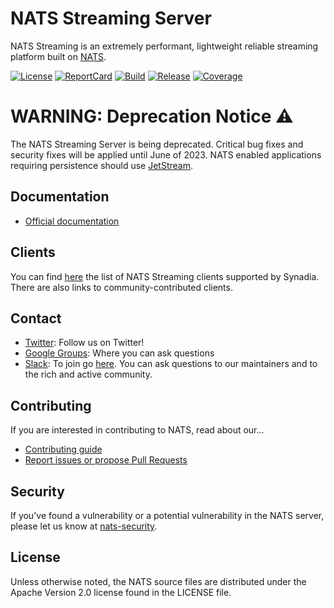 # NATS Streaming Server

NATS Streaming is an extremely performant, lightweight reliable streaming platform built on [NATS](https://nats.io).

[![License][License-Image]][License-Url] [![ReportCard][ReportCard-Image]][ReportCard-Url] [![Build][Build-Status-Image]][Build-Status-Url] [![Release][Release-Image]][Release-Url] [![Coverage][Coverage-Image]][Coverage-Url]

# WARNING:  Deprecation Notice :warning:

The NATS Streaming Server is being deprecated.  Critical bug fixes and security fixes will be applied until June of 2023.  NATS enabled applications requiring persistence should use [JetStream](https://docs.nats.io/nats-concepts/jetstream).

## Documentation

* [Official documentation](https://docs.nats.io/legacy/stan)

## Clients

You can find [here](https://nats.io/download/) the list of NATS Streaming clients supported by Synadia. There are also links to community-contributed clients.

## Contact

* [Twitter](https://twitter.com/nats_io): Follow us on Twitter!
* [Google Groups](https://groups.google.com/forum/#!forum/natsio): Where you can ask questions
* [Slack](https://natsio.slack.com): To join go [here](https://slack.nats.io). You can ask questions to our maintainers and to the rich and active community.

## Contributing

If you are interested in contributing to NATS, read about our...

* [Contributing guide](https://nats.io/community/#contribute)
* [Report issues or propose Pull Requests](https://github.com/nats-io/nats-streaming-server)

## Security

If you've found a vulnerability or a potential vulnerability in the NATS server, please let us know at
[nats-security](mailto:security@nats.io).

## License

Unless otherwise noted, the NATS source files are distributed
under the Apache Version 2.0 license found in the LICENSE file.


[License-Url]: https://www.apache.org/licenses/LICENSE-2.0
[License-Image]: https://img.shields.io/badge/License-Apache2-blue.svg
[Build-Status-Url]: https://travis-ci.com/github/nats-io/nats-streaming-server
[Build-Status-Image]: https://travis-ci.com/nats-io/nats-streaming-server.svg?branch=main
[Coverage-Url]: https://coveralls.io/r/nats-io/nats-streaming-server?branch=main
[Coverage-image]: https://coveralls.io/repos/github/nats-io/nats-streaming-server/badge.svg?branch=main&t=kIxrDE
[ReportCard-Url]: http://goreportcard.com/report/nats-io/nats-streaming-server
[ReportCard-Image]: http://goreportcard.com/badge/github.com/nats-io/nats-streaming-server
[Release-Url]: https://github.com/nats-io/nats-streaming-server/releases/tag/v0.23.2
[Release-image]: https://img.shields.io/badge/release-v0.23.2-1eb0fc.svg
[github-release]: https://github.com/nats-io/nats-streaming-server/releases/

